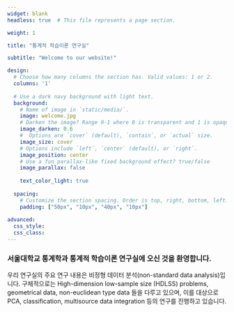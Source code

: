 ```yaml
---
widget: blank
headless: true  # This file represents a page section.

weight: 1

title: "통계적 학습이론 연구실"

subtitle: "Welcome to our website!"

design:
  # Choose how many columns the section has. Valid values: 1 or 2.
  columns: '1'
  
  # Use a dark navy background with light text.
  background:
    # Name of image in `static/media/`.
    image: welcome.jpg
    # Darken the image? Range 0-1 where 0 is transparent and 1 is opaque.
    image_darken: 0.6
    #  Options are `cover` (default), `contain`, or `actual` size.
    image_size: cover
    # Options include `left`, `center` (default), or `right`.
    image_position: center
    # Use a fun parallax-like fixed background effect? true/false
    image_parallax: false
    
    text_color_light: true  
  
  spacing:
    # Customize the section spacing. Order is top, right, bottom, left.
    padding: ["50px", "10px", "40px", "10px"]
  
advanced:
  css_style:
  css_class:
---
```


### 서울대학교 통계학과 통계적 학습이론 연구실에 오신 것을 환영합니다. 

우리 연구실의 주요 연구 내용은 비정형 데이터 분석(non-standard data analysis)입니다. 구체적으로는 High-dimension low-sample size (HDLSS) problems, geometrical data, non-euclidean type data 들을 다루고 있으며, 이를 대상으로 PCA, classification, multisource data integration 등의 연구를 진행하고 있습니다.